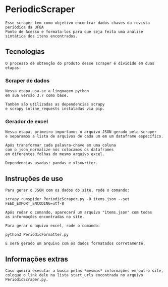 # PeriodicScraper

    Esse scraper tem como objetivo encontrar dados chaves da revista periódica da UFBA 
    Ponto de Acesso e formata-los para que seja feita uma análise sintática dos itens encontrados.


## Tecnologias

    O processo de obtenção do produto desse scraper é dividido em duas etapas:

### Scraper de dados

    Nessa etapa usa-se a linguagem python
    em sua versão 3.7 como base. 

    Também são utilizadas as dependencias scrapy
    e scrapy inline_requests instaladas via pip.

### Gerador de excel

    Nessa etapa, primeiro importamos o arquivo JSON gerado pelo scraper 
    e separamos a lista de arquivos de cada um em um dataframe específico. 
    
    Após transformar cada palavra-chave em uma coluna 
    com o json_normalize nós colocamos os dataframes 
    em diferentes folhas do mesmo arquivo excel.
    
    Dependencias usadas: pandas e xlsxwriter.

## Instruções de uso

    Para gerar o JSON com os dados do site, rode o comando:
    
    scrapy runspider PeriodicScraper.py -O items.json --set FEED_EXPORT_ENCODING=utf-8

    Após rodar o comando, aparecerá um arquivo "items.json" com todas 
    as informações encontradas no site.

    Para gerar o aquivo excel, rode o comando:

    python3 PeriodicFormatter.py 

    E será gerado um arquivo com os dados formatados corretamente.

## Informações extras

    Caso queira executar a busca pelas *mesmas* informações em outro site, 
    coloque o link dele na lista start_urls encontrada no arquivo PeriodicScraper.py.

